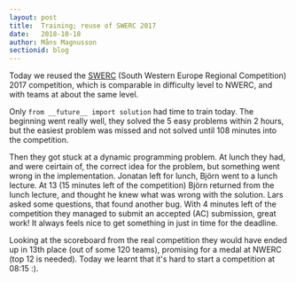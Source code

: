 ```yaml
---
layout: post
title:  Training; reuse of SWERC 2017
date:   2018-10-18
author: Måns Magnusson
sectionid: blog
---
```


Today we reused the [SWERC](https://swerc.eu/2017) (South Western Europe Regional Competition) 2017 competition, which is comparable in difficulty level to NWERC, and with teams at about the same level. 

Only `from __future__ import solution` had time to train today. The beginning went really well, they solved the 5 easy problems within 2 hours, but the easiest problem was missed and not solved until 108 minutes into the competition. 

Then they got stuck at a dynamic programming problem. At lunch they had, and were ceirtain of, the correct idea for the problem, but something went wrong in the implementation. Jonatan left for lunch, Björn went to a lunch lecture. At 13 (15 minutes left of the competition) Björn returned from the lunch lecture, and thought he knew what was wrong with the solution. Lars asked some questions, that found another bug. With 4 minutes left of the competition they managed to submit an accepted (AC) submission, great work! It always feels nice to get something in just in time for the deadline. 

Looking at the scoreboard from the real competition they would have ended up in 13th place (out of some 120 teams), promising for a medal at NWERC (top 12 is needed). Today we learnt that it's hard to start a competition at 08:15 :).
